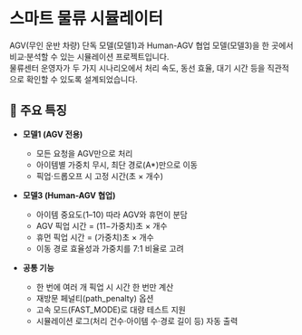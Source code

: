 # 스마트 물류 시뮬레이터

AGV(무인 운반 차량) 단독 모델(모델1)과 Human-AGV 협업 모델(모델3)을 한 곳에서 비교·분석할 수 있는 시뮬레이션 프로젝트입니다.  
물류센터 운영자가 두 가지 시나리오에서 처리 속도, 동선 효율, 대기 시간 등을 직관적으로 확인할 수 있도록 설계되었습니다.


## 📌 주요 특징

- **모델1 (AGV 전용)**  
  - 모든 요청을 AGV만으로 처리  
  - 아이템별 가중치 무시, 최단 경로(A*)만으로 이동  
  - 픽업·드롭오프 시 고정 시간(초 × 개수)

- **모델3 (Human-AGV 협업)**  
  - 아이템 중요도(1–10) 따라 AGV와 휴먼이 분담  
  - AGV 픽업 시간 = (11−가중치)초 × 개수  
  - 휴먼 픽업 시간 = (가중치)초 × 개수  
  - 이동 경로 효율성과 가중치를 7:1 비율로 고려  

- **공통 기능**  
  - 한 번에 여러 개 픽업 시 시간 한 번만 계산  
  - 재방문 페널티(path_penalty) 옵션  
  - 고속 모드(FAST_MODE)로 대량 테스트 지원  
  - 시뮬레이션 로그(처리 건수·아이템 수·경로 길이 등) 자동 출력
